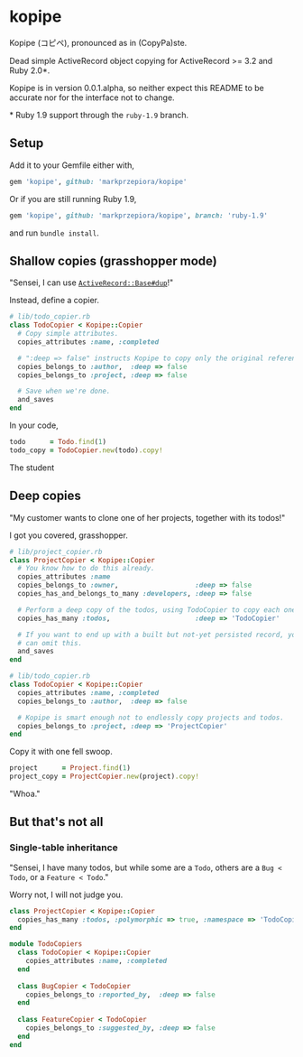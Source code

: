 kopipe
======

Kopipe (コピペ), pronounced as in (CopyPa)ste.

Dead simple ActiveRecord object copying for ActiveRecord >= 3.2 and Ruby 2.0*.

Kopipe is in version 0.0.1.alpha, so neither expect this README to be accurate nor for the interface not to change.

\* Ruby 1.9 support through the ```ruby-1.9``` branch.


Setup
-----

Add it to your Gemfile either with,

```ruby
gem 'kopipe', github: 'markprzepiora/kopipe'
```

Or if you are still running Ruby 1.9,

```ruby
gem 'kopipe', github: 'markprzepiora/kopipe', branch: 'ruby-1.9'
```

and run ```bundle install```.


Shallow copies (grasshopper mode)
---------------------------------

"Sensei, I can use [```ActiveRecord::Base#dup```](http://apidock.com/rails/ActiveRecord/Base/dup)!"

Instead, define a copier.

```ruby
# lib/todo_copier.rb
class TodoCopier < Kopipe::Copier
  # Copy simple attributes.
  copies_attributes :name, :completed

  # ":deep => false" instructs Kopipe to copy only the original references.
  copies_belongs_to :author,  :deep => false
  copies_belongs_to :project, :deep => false

  # Save when we're done.
  and_saves
end
```

In your code,

```ruby
todo      = Todo.find(1)
todo_copy = TodoCopier.new(todo).copy!
```

The student 


Deep copies
-----------

"My customer wants to clone one of her projects, together with its todos!"

I got you covered, grasshopper.

```ruby
# lib/project_copier.rb
class ProjectCopier < Kopipe::Copier
  # You know how to do this already.
  copies_attributes :name
  copies_belongs_to :owner,                   :deep => false
  copies_has_and_belongs_to_many :developers, :deep => false

  # Perform a deep copy of the todos, using TodoCopier to copy each one.
  copies_has_many :todos,                     :deep => 'TodoCopier'

  # If you want to end up with a built but not-yet persisted record, you
  # can omit this.
  and_saves
end

# lib/todo_copier.rb
class TodoCopier < Kopipe::Copier
  copies_attributes :name, :completed
  copies_belongs_to :author,  :deep => false

  # Kopipe is smart enough not to endlessly copy projects and todos.
  copies_belongs_to :project, :deep => 'ProjectCopier'
end
```

Copy it with one fell swoop.

```ruby
project      = Project.find(1)
project_copy = ProjectCopier.new(project).copy!
```

"Whoa."


But that's not all
------------------

### Single-table inheritance #########

"Sensei, I have many todos, but while some are a ```Todo```, others are a ```Bug < Todo```, or a ```Feature < Todo```."

Worry not, I will not judge you.

```ruby
class ProjectCopier < Kopipe::Copier
  copies_has_many :todos, :polymorphic => true, :namespace => 'TodoCopiers'
end

module TodoCopiers
  class TodoCopier < Kopipe::Copier
    copies_attributes :name, :completed
  end
  
  class BugCopier < TodoCopier
    copies_belongs_to :reported_by,  :deep => false
  end
  
  class FeatureCopier < TodoCopier
    copies_belongs_to :suggested_by, :deep => false
  end
end
```
